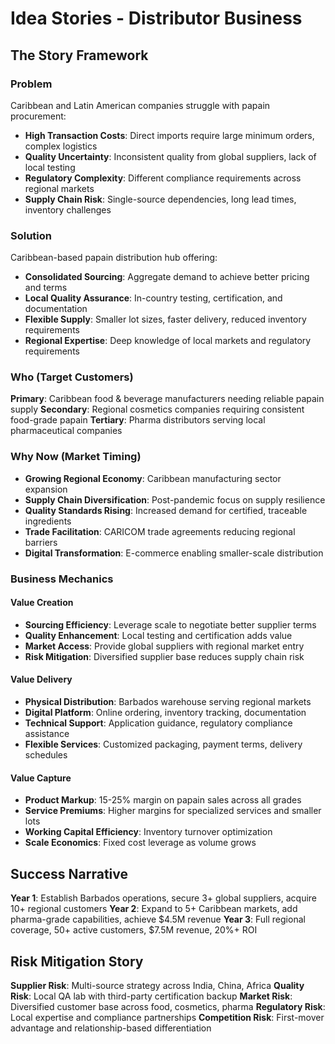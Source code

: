 # Idea Stories - Distributor Business

## The Story Framework

### Problem
Caribbean and Latin American companies struggle with papain procurement:
- **High Transaction Costs**: Direct imports require large minimum orders, complex logistics
- **Quality Uncertainty**: Inconsistent quality from global suppliers, lack of local testing
- **Regulatory Complexity**: Different compliance requirements across regional markets
- **Supply Chain Risk**: Single-source dependencies, long lead times, inventory challenges

### Solution
Caribbean-based papain distribution hub offering:
- **Consolidated Sourcing**: Aggregate demand to achieve better pricing and terms
- **Local Quality Assurance**: In-country testing, certification, and documentation
- **Flexible Supply**: Smaller lot sizes, faster delivery, reduced inventory requirements
- **Regional Expertise**: Deep knowledge of local markets and regulatory requirements

### Who (Target Customers)
**Primary**: Caribbean food & beverage manufacturers needing reliable papain supply
**Secondary**: Regional cosmetics companies requiring consistent food-grade papain
**Tertiary**: Pharma distributors serving local pharmaceutical companies

### Why Now (Market Timing)
- **Growing Regional Economy**: Caribbean manufacturing sector expansion
- **Supply Chain Diversification**: Post-pandemic focus on supply resilience
- **Quality Standards Rising**: Increased demand for certified, traceable ingredients
- **Trade Facilitation**: CARICOM trade agreements reducing regional barriers
- **Digital Transformation**: E-commerce enabling smaller-scale distribution

### Business Mechanics

#### Value Creation
- **Sourcing Efficiency**: Leverage scale to negotiate better supplier terms
- **Quality Enhancement**: Local testing and certification adds value
- **Market Access**: Provide global suppliers with regional market entry
- **Risk Mitigation**: Diversified supplier base reduces supply chain risk

#### Value Delivery
- **Physical Distribution**: Barbados warehouse serving regional markets
- **Digital Platform**: Online ordering, inventory tracking, documentation
- **Technical Support**: Application guidance, regulatory compliance assistance
- **Flexible Services**: Customized packaging, payment terms, delivery schedules

#### Value Capture
- **Product Markup**: 15-25% margin on papain sales across all grades
- **Service Premiums**: Higher margins for specialized services and smaller lots
- **Working Capital Efficiency**: Inventory turnover optimization
- **Scale Economics**: Fixed cost leverage as volume grows

## Success Narrative

**Year 1**: Establish Barbados operations, secure 3+ global suppliers, acquire 10+ regional customers
**Year 2**: Expand to 5+ Caribbean markets, add pharma-grade capabilities, achieve $4.5M revenue
**Year 3**: Full regional coverage, 50+ active customers, $7.5M revenue, 20%+ ROI

## Risk Mitigation Story

**Supplier Risk**: Multi-source strategy across India, China, Africa
**Quality Risk**: Local QA lab with third-party certification backup
**Market Risk**: Diversified customer base across food, cosmetics, pharma
**Regulatory Risk**: Local expertise and compliance partnerships
**Competition Risk**: First-mover advantage and relationship-based differentiation
